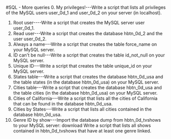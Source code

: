 #SQL - More queries
0. My privileges!---Write a script that lists all privileges of the MySQL users
 user_0d_1 and user_0d_2 on your server (in localhost).
1. Root user----Write a script that creates the MySQL server user user_0d_1.
2. Read user---Write a script that creates the database hbtn_0d_2 and the user user_0d_2.
3. Always a name---Write a script that creates the table force_name on your MySQL server.
4. ID can't be null---Write a script that creates the table id_not_null on your MySQL server.
5. Unique ID---Write a script that creates the table unique_id on your MySQL server.
6. States table---Write a script that creates the database hbtn_0d_usa and the table states 
(in the database hbtn_0d_usa) on your MySQL server.
7. Cities table---Write a script that creates the database hbtn_0d_usa and the table cities
 (in the database hbtn_0d_usa) on your MySQL server.
8. Cities of California---Write a script that lists all the cities of California that can
 be found in the database hbtn_0d_usa.
9. Cities by States---Write a script that lists all cities contained in the database hbtn_0d_usa.
10. Genre ID by show---Import the database dump from hbtn_0d_tvshows to your MySQL server: download
Write a script that lists all shows contained in hbtn_0d_tvshows that have at least one genre linked.

